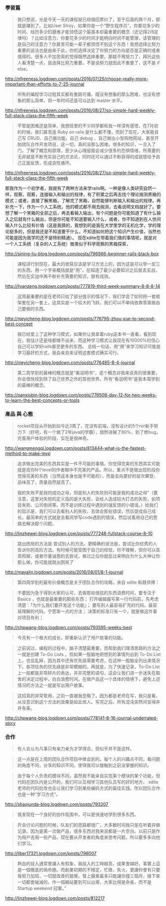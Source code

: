 ### 學習篇

> 我只想说，光是今天一天的课程就已经值回票价了，至于后面的两个月，那就是赚到了。比如User Stroy，如果你是一个“野生程序员”，你要花多少的时间、经历多少的磨难才能领悟这个最基本却最重要的概念（还记得2/8定律吗）？比如注意力，你要花多少的时间才能明白时间不能管理，该管理的是自己的注意力？你甚至可能一辈子都领悟不到这个东西！我想选择比努力重要的说法也是由来于此，你的选择决定了你努力的方向是否是正确的或者值得的。很多人不加思索的觉得既然选择重要，那就不用努力了，拜托这些人看清楚一点，是选择比努力重要，不是说努力就因此不重要了，这不是 if else。

<http://nfreeness.logdown.com/posts/2016/07/25/choose-really-more-important-than-efforts-to-7-25-journal>

> 所有的编程学习过程其实都有套路可循，既没有想象的那么困难，也没有想象的那么简单，但一年时间还是可以达到 master 水平。

<http://nfreeness.logdown.com/posts/2016/08/27/so-simple-hard-weekly-full-stack-class-the-fifth-week>

> 不管是困难还是简单，我想班里的不少同学都和我一样深有感悟，在7月初的时候，我们甚至连 Ruby on rails 是什么都不懂，而到了现在，大家能自己写 CRUD、自己做功能、自己 debug 、自己做出小型购物网站，甚至开始团队合作开发项目，这一切，真的没那么困难。很多的知识，一旦入了门，了解了概念和原理，至少从心理层面会减少很多的恐惧情绪，所需要的无非就是不断充实自己的方法论，同时还可以通过不断获得的成就感给予自己正面反馈，形成良性循环。

<http://nfreeness.logdown.com/posts/2016/08/27/so-simple-hard-weekly-full-stack-class-the-fifth-week>


>
那我作为一个初学者，我就有了两种方法来学rails啊。一种是像人类研究自然一样，观察，观察，连接输入和输出的规律，有了积累之后再去找个理论揣测黑箱的模式；或者，直接了解黑箱，了解完了黑箱，自然能够判断输入和输出的规律。再补充一下，作为一个人工系统，他的模式都不用去揣测，去看说明文档就好了。要想了解一个黑箱的全部之后，再去看输入输出，有个问题是你可能知道了有什么输入之后就有什么输出，但是你可能不知道要输入什么，或者，你不知道到在人世间输入什么比较有价值（这是我猜的，我想到的是我在大学里学的无机化学，学的理论挺多的，但是我还是不知道要干什么，不知道如何把这个知识产生价值，当然也可能是因为我学的还不是特别精通）。
现在xdite在带着我们做的事情呢，就是对一个人工系统（复杂的人工系统）做类似于科学观察的黑箱探索，

<http://sining-liu-blog.logdown.com/posts/796966-beginner-rails-black-box>

> 课程进行到现在，最大的收获应该是学习方法上的，因为这是可以举一反三的东西。用一个字来概括就是“用”，在知道了最少必要知识之后就去实战，然后在实战中再不断补充需要的知识，狠有成效。

<http://liyanzeng.logdown.com/posts/777819-third-week-summary-8-8-8-14>

> 这周最重要的是在老师只给了部分提示的情况下，我们学会了如何把一套框架套在另一套上，这其实是一个较大的飞跃，我们可以不单纯依靠答案做自己要做的东西。

<http://nieyicheng-blog.logdown.com/posts/776795-zhou-xue-to-second-best-concept>

> 我已经爱上了这种学习模式，如果你让我拿着ruby这本书一直看，看到现在，我估计还是啥都做不出来，而这种学习模式让我现在有10000%的信心自己可以学好rails甚至更多的东西。
总结一句话，用“用”来学习知识可能是学习最好的方式，我会亲自来证明这套模式确实可行。

<http://nieyicheng-blog.logdown.com/posts/776485-8-4-journal>

> 第二周学到的最棒的概念就是“看说明书”，这个概念对我来说真的很重要，你会很快找到除了自己世界之外的其他世界。所有“看说明书”是我本周学到的最棒的概念。

<http://panxiubin-blog.logdown.com/posts/776508-day-12-for-two-weeks-to-learn-the-best-concepts-or-tools>

### 產品 與 心態

> rocket项目从开始到如今近3周了，在没有前端，没有设计的5个ror新手努力下（好吧，有一个做了2年java的学霸），居然进展了80%，到了修bug，完善用户体验的阶段，实在是很神奇。

<http://wangmengqi.logdown.com/posts/813444-what-is-the-fastest-method-to-make-mvp>

> 追求做出完美的东西其实是一件不可能的事情。你觉得完美的东西其实可能就是高你N个level的作者眼中不完美的产品。所以，重点不是做出现阶段你觉得完美的东西（当然这本身也是不可能的），而是去向更好的层次攀登，品味高了，质量自然就高了。

> 我的失败不是我的成功之母，但是别人的失败则可能是我的成功之母”（要注意，这里对失败的定义指的是大失败，会给人造成较大打击的失败，如项目失败、公司倒闭等。而不是训练过程中遇到的强反馈的小错误。）给我们的启示是，我们可以去看别人的失败，去体会那些错误，然后促成自己成长。最简单的方式就是去看同学写code遇到的错误，然后试着用自己的思路去解决那个问题。

<http://linzhewei-blog.logdown.com/posts/777248-fullstack-course-8-10>

> 跳出困局的方法是 尝试别人的方法。更精确的说法是，尝试比你优秀的人告诉你的高阶方法。有时候可能受困于自己的经验，你不理解，但你可以乖乖照做，或者尽量诚恳的去尝试，做过之后你就反过来明白为什么大神让你那么做，你可能就跳出困局了

<http://mayalin.logdown.com/posts/2016/08/01/8-1-journal>


> 第四周学到的最有价值概念是关于团队合作的攻略，来自 xdite 和聂师傅：

> 不要因为急于得到大家的认可，去做那些很炫的东西浪费时间，要专注于 Basics ，也就是最重要的那些东西；
打开编辑器写第一行代码前，先考虑清楚：「为什么我们要开发这个功能」；
要写别人最容易扩充的代码，最容易理解的代码，宁愿笨一点的方法；
决策的标准只有一个，就是做这件事对项目有利；

<http://chpwang-blog.logdown.com/posts/793595-weeks-best>

> 今天有一个极大的成长，即重新认识了用户故事的功能。

>之前说过，编程的过程中，脑子清楚最重要。而帮助我们理清思路的方法之一就是创建 To-Do Lists 。但如果一股脑地把想到的事情列出到 To-Do List 上，也会乱掉，因为其中还有优先级需要考虑，在这种一股脑全列出来情况下，各项任务的优先级是非常模糊的。再就是，为了快速记录，To-Do List 上一般都是非常碎片的表达，并非完整的语句，这会让我们进一步迷失在取舍的决定过程中，白白浪费时间。在做产品这一个具体的情境下，避免上述情况的方法之一就是写出用户故事。

> 这招真的非常管用，之前一直被我忽略了。因为都是老师在写，我只是看，从没意识到这个方法的效果是如此惊人。写完之后，所有混沌突然间变得井井有条。

<http://chpwang-blog.logdown.com/posts/778141-8-16-journal-underrated-story>



### 合作

> 有人会认为凡事只有亲力亲为才学得会，但似乎并不是这样。

> 这一点是在上周的团队合作项目中体会到的。每个人的兴趣点不同，看问题的角度不同，分享的知识不同，使得我可以接触到之前没掌握的知识。

> 由于每个人负责的模块不同，虽然我不能亲自实现某个模块的某个功能，但代码在团队内是公开的，我们可以互相学习其他队员写的好的地方， xdite 老师的代码批改也会让我们学习到某些编码方式的最佳实践。所以团队合作也是一种“学习方式”。


<http://shaojunda-blog.logdown.com/posts/793207>

> 我发现在一个良好的协作氛围中，可以更快速地学到很多东西。

> 开会讨论问题的时候，队友们的思路都很广，大多数时间我只是在听着并做记录。因为是第一次做产品，很多东西对我来说都是一片空白。以前只是作为用户去用一些产品，现在要从开发者的角度来思考问题，所以要多多向他们学习。

<http://liber17321.logdown.com/posts/796007>

> 熱血的投入通常會讓人有假象，我投入的工時越高，成果會越好。事實上這是一個徹底的偽命題。而創業初期的不穩定，忙碌，失火，更讓你會有只要我努力加班，一切就改善的錯覺。腎上腺素最多只能讓你撐三個月，接下來一切都會破滅的。作一個網站要到可以出場，大家比得是命長，而不是 Startup weekend 冠軍。”

<http://linzhewei-blog.logdown.com/posts/812217>
